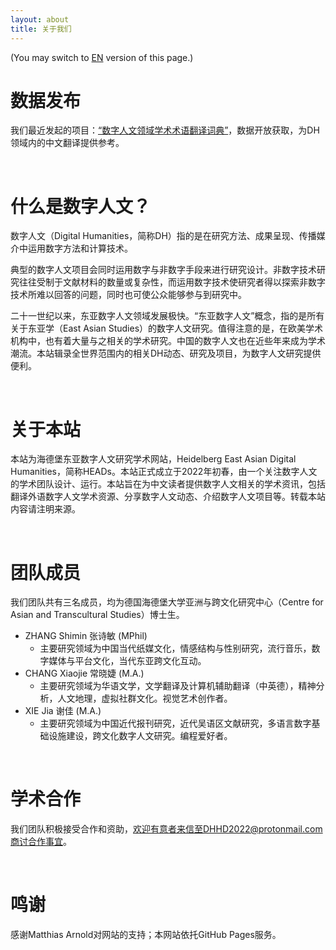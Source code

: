 ```yaml
---
layout: about 
title: 关于我们 
---
```


(You may switch to [EN](https://dhhd2022.github.io/about/en) version of this page.)
    
# 数据发布

我们最近发起的项目：[“数字人文领域学术术语翻译词典”](https://github.com/xiejia1995/DH-terms-translation-dictionary)，数据开放获取，为DH领域内的中文翻译提供参考。

<br/>

# 什么是数字人文？

数字人文（Digital Humanities，简称DH）指的是在研究方法、成果呈现、传播媒介中运用数字方法和计算技术。

典型的数字人文项目会同时运用数字与非数字手段来进行研究设计。非数字技术研究往往受制于文献材料的数量或复杂性，而运用数字技术使研究者得以探索非数字技术所难以回答的问题，同时也可使公众能够参与到研究中。

二十一世纪以来，东亚数字人文领域发展极快。“东亚数字人文”概念，指的是所有关于东亚学（East Asian Studies）的数字人文研究。值得注意的是，在欧美学术机构中，也有着大量与之相关的学术研究。中国的数字人文也在近些年来成为学术潮流。本站辑录全世界范围内的相关DH动态、研究及项目，为数字人文研究提供便利。

<br/>

# 关于本站
本站为海德堡东亚数字人文研究学术网站，Heidelberg East Asian Digital Humanities，简称HEADs。本站正式成立于2022年初春，由一个关注数字人文的学术团队设计、运行。本站旨在为中文读者提供数字人文相关的学术资讯，包括翻译外语数字人文学术资源、分享数字人文动态、介绍数字人文项目等。转载本站内容请注明来源。

<br/>

# 团队成员
我们团队共有三名成员，均为德国海德堡大学亚洲与跨文化研究中心（Centre for Asian and Transcultural Studies）博士生。

* ZHANG Shimin 张诗敏 (MPhil) 
  * 主要研究领域为中国当代纸媒文化，情感结构与性别研究，流行音乐，数字媒体与平台文化，当代东亚跨文化互动。
* CHANG Xiaojie 常晓婕 (M.A.) 
  * 主要研究领域为华语文学，文学翻译及计算机辅助翻译（中英德），精神分析，人文地理，虚拟社群文化。视觉艺术创作者。
* XIE Jia 谢佳 (M.A.)
  * 主要研究领域为中国近代报刊研究，近代吴语区文献研究，多语言数字基础设施建设，跨文化数字人文研究。编程爱好者。

<br/>

# 学术合作
我们团队积极接受合作和资助，欢迎有意者来信至DHHD2022@protonmail.com商讨合作事宜。

<br/>

# 鸣谢
感谢Matthias Arnold对网站的支持；本网站依托GitHub Pages服务。
